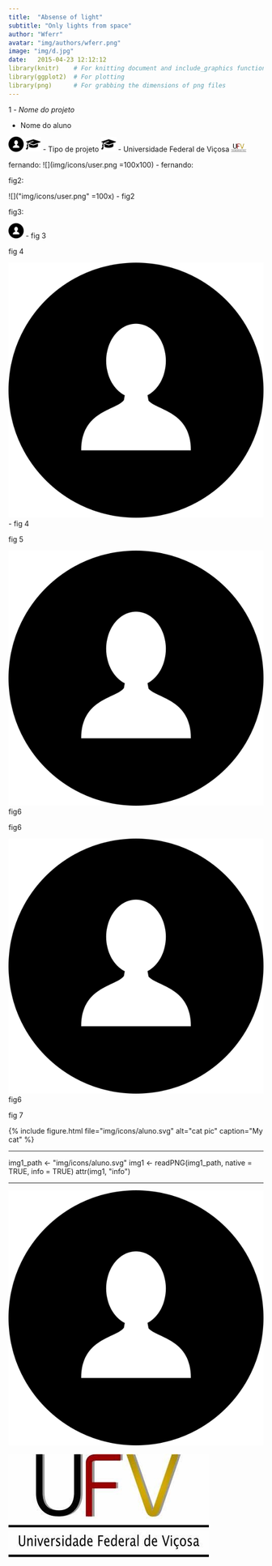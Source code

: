 ```yaml
---
title:  "Absense of light"
subtitle: "Only lights from space"
author: "Wferr"
avatar: "img/authors/wferr.png"
image: "img/d.jpg"
date:   2015-04-23 12:12:12
library(knitr)    # For knitting document and include_graphics function
library(ggplot2)  # For plotting
library(png)      # For grabbing the dimensions of png files
---
```


1 - *Nome do projeto*
- Nome do aluno
<img src="img/icons/user.png" alt="user1  " width="30"/> 
<img src="img/icons/chap.png" alt="chap" width="30"/>
- Tipo de projeto
<img src="img/icons/chap.png" alt="user2" width="30"/> 
- Universidade Federal de Viçosa
<img src="img/icons/UFV.jpg" alt="UFV" width="30"/> 


fernando: ![](img/icons/user.png =100x100) - fernando:

fig2:

![]("img/icons/user.png" =100x) - fig2

fig3:

<img src="img/icons/user.png" alt="user" width="30"/> - fig 3

fig 4

<img src="img/icons/aluno.svg"/> - fig 4

fig 5

![Alt text](img/icons/aluno.svg) fig6

fig6

<img src="img/icons/aluno.svg"> fig6

fig 7

{% include figure.html file="img/icons/aluno.svg" alt="cat pic" caption="My cat" %}


________________________________

img1_path <- "img/icons/aluno.svg"
img1 <- readPNG(img1_path, native = TRUE, info = TRUE)
attr(img1, "info")

__________________________________


![Caption for the picture.](img/icons/aluno.svg)

![Caption for the picture2.](img/icons/UFV.jpg)
